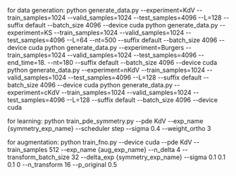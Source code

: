 for data generation:
python generate_data.py --experiment=KdV --train_samples=1024 --valid_samples=1024 --test_samples=4096 --L=128 --suffix default --batch_size 4096 --device cuda
python generate_data.py --experiment=KS --train_samples=1024 --valid_samples=1024 --test_samples=4096 --L=64 --nt=500 --suffix default --batch_size 4096 --device cuda
python generate_data.py --experiment=Burgers --train_samples=1024 --valid_samples=1024 --test_samples=4096 --end_time=18. --nt=180 --suffix default --batch_size 4096 --device cuda
python generate_data.py --experiment=nKdV --train_samples=1024 --valid_samples=1024 --test_samples=4096 --L=128 --suffix default --batch_size 4096 --device cuda
python generate_data.py --experiment=cKdV --train_samples=1024 --valid_samples=1024 --test_samples=4096 --L=128 --suffix default --batch_size 4096 --device cuda

for learning:
python train_pde_symmetry.py --pde KdV --exp_name {symmetry_exp_name} --scheduler step --sigma 0.4 --weight_ortho 3

for augmentation:
python train_fno.py --device cuda --pde KdV --train_samples 512 --exp_name {aug_exp_name} --n_delta 4 --transform_batch_size 32 --delta_exp {symmetry_exp_name} --sigma 0.1 0.1 0.1 0 --n_transform 16 --p_original 0.5
